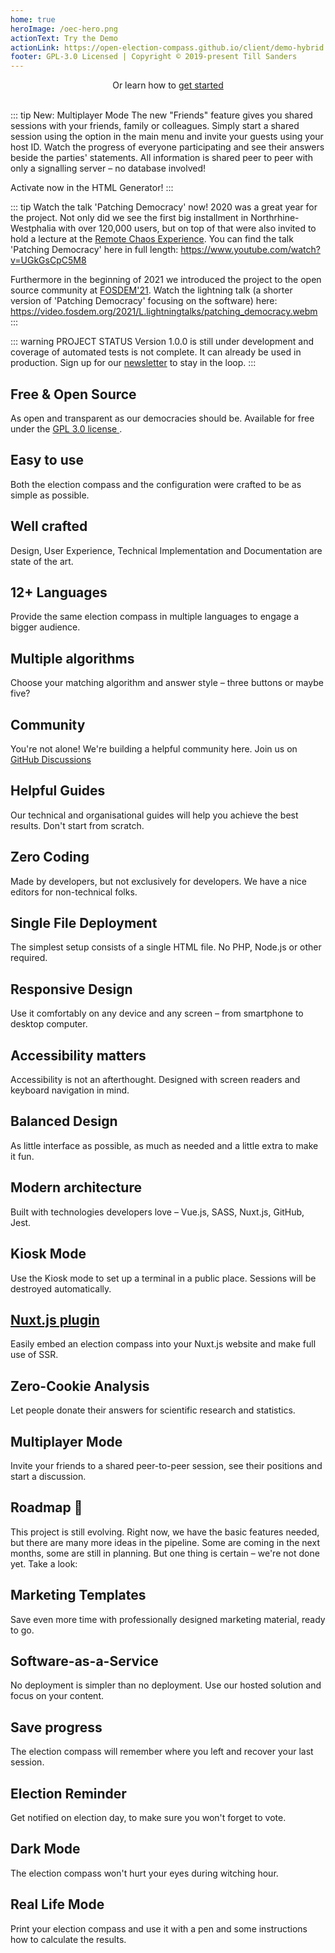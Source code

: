 ```yaml
---
home: true
heroImage: /oec-hero.png
actionText: Try the Demo
actionLink: https://open-election-compass.github.io/client/demo-hybrid.html
footer: GPL-3.0 Licensed | Copyright © 2019-present Till Sanders
---
```


<div style="text-align: center">
  <Bit/>
  Or learn how to <a href="/guide/organisation/01-introduction.html">get started</a>
  <br><br>
</div>

::: tip New: Multiplayer Mode <Badge text="alpha" type="error"/>
The new "Friends" feature gives you shared sessions with your friends, family or colleagues. Simply
start a shared session using the option in the main menu and invite your guests using your host ID.
Watch the progress of everyone participating and see their answers beside the parties' statements.
All information is shared peer to peer with only a signalling server – no database involved!

Activate now in the HTML Generator!
:::

::: tip Watch the talk 'Patching Democracy' now!
2020 was a great year for the project. Not only did we see the first big installment in
Northrhine-Westphalia with over 120,000 users, but on top of that were also invited to hold a
lecture at the [Remote Chaos Experience](https://rc3.world/rc3/event/rc3-40403-patching_democracy/).
You can find the talk 'Patching Democracy' here in full length: <https://www.youtube.com/watch?v=UGkGsCpC5M8>

Furthermore in the beginning of 2021 we introduced the project to the open source community at
[FOSDEM'21](https://fosdem.org/2021/). Watch the lightning talk (a shorter version of 'Patching
Democracy' focusing on the software) here: <https://video.fosdem.org/2021/L.lightningtalks/patching_democracy.webm>
:::

::: warning PROJECT STATUS
Version 1.0.0 is still under development and coverage of automated tests is not complete. It can already be used in production. Sign up for our [newsletter](http://eepurl.com/gRApTD) to stay in the loop.
:::

<div class="features">
  <div class="feature">
    <h2>Free & Open Source</h2>
    <p>
      As open and transparent as our democracies should be. Available for free under the
      <a href="https://github.com/open-election-compass/client/blob/master/LICENSE" rel="noindex,nofollow">
        GPL 3.0 license
      </a>.
    </p>
  </div>
  <div class="feature">
    <h2>Easy to use</h2>
    <p>Both the election compass and the configuration were crafted to be as simple as possible.</p>
  </div>
  <div class="feature">
    <h2>Well crafted</h2>
    <p>Design, User Experience, Technical Implementation and Documentation are state of the art.</p>
  </div>
  <div class="feature">
    <h2>12+ Languages</h2>
    <p>Provide the same election compass in multiple languages to engage a bigger audience.</p>
  </div>
  <div class="feature">
    <h2>Multiple algorithms</h2>
    <p>Choose your matching algorithm and answer style – three buttons or maybe five?</p>
  </div>
  <div class="feature">
    <h2>Community</h2>
    <p>You're not alone! We're building a helpful community here. Join us on <a href="https://github.com/open-election-compass/client/discussions" rel="noindex,nofollow">GitHub Discussions</a></p>
  </div>
  <div class="feature">
    <h2>Helpful Guides</h2>
    <p>Our technical and organisational guides will help you achieve the best results. Don't start from scratch.</p>
  </div>
  <div class="feature">
    <h2>Zero Coding</h2>
    <p>Made by developers, but not exclusively for developers. We have a nice editors for non-technical folks.</p>
  </div>
  <div class="feature">
    <h2>Single File Deployment</h2>
    <p>The simplest setup consists of a single HTML file. No PHP, Node.js or other required.</p>
  </div>
  <div class="feature">
    <h2>Responsive Design</h2>
    <p>Use it comfortably on any device and any screen – from smartphone to desktop computer.</p>
  </div>
  <div class="feature">
    <h2>Accessibility matters</h2>
    <p>Accessibility is not an afterthought. Designed with screen readers and keyboard navigation in mind.</p>
  </div>
  <div class="feature">
    <h2>Balanced Design</h2>
    <p>As little interface as possible, as much as needed and a little extra to make it fun.</p>
  </div>
  <div class="feature">
    <h2>Modern architecture</h2>
    <p>Built with technologies developers love – Vue.js, SASS, Nuxt.js, GitHub, Jest.</p>
  </div>
  <div class="feature">
    <h2>Kiosk Mode</h2>
    <p>Use the Kiosk mode to set up a terminal in a public place. Sessions will be destroyed automatically.</p>
  </div>
  <div class="feature">
    <h2><a href="https://www.npmjs.com/package/@open-election-compass/client">Nuxt.js plugin</a></h2>
    <p>Easily embed an election compass into your Nuxt.js website and make full use of SSR.</p>
  </div>
  <div class="feature">
    <h2>Zero-Cookie Analysis</h2>
    <p>Let people donate their answers for scientific research and statistics.</p>
  </div>
  <div class="feature">
    <h2>Multiplayer Mode</h2>
    <p>
      Invite your friends to a shared peer-to-peer session, see their positions and start a
      discussion.
    </p>
  </div>
</div>

## Roadmap :seedling:

This project is still evolving. Right now, we have the basic features needed, but there are many
more ideas in the pipeline. Some are coming in the next months, some are still in planning. But one
thing is certain – we're not done yet. Take a look:

<div class="features">
  <div class="feature">
    <h2>Marketing Templates</h2>
    <p>Save even more time with professionally designed marketing material, ready to go.</p>
  </div>
  <div class="feature">
    <h2>Software-as-a-Service</h2>
    <p>No deployment is simpler than no deployment. Use our hosted solution and focus on your content.</p>
  </div>
  <div class="feature">
    <h2>Save progress</h2>
    <p>The election compass will remember where you left and recover your last session.</p>
  </div>
  <div class="feature">
    <h2>Election Reminder</h2>
    <p>Get notified on election day, to make sure you won't forget to vote.</p>
  </div>
  <div class="feature">
    <h2>Dark Mode</h2>
    <p>The election compass won't hurt your eyes during witching hour.</p>
  </div>
  <div class="feature">
    <h2>Real Life Mode</h2>
    <p>Print your election compass and use it with a pen and some instructions how to calculate the results.</p>
  </div>
</div>

<contributors />